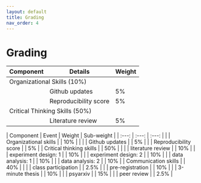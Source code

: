 ```yaml
---
layout: default
title: Grading
nav_order: 4
---
```


# Grading

<table>
    <thead>
        <tr>
            <th>Component</th>
            <th>Details</th>
            <th>Weight</th>
        </tr>
    </thead>
    <tbody>
        <tr><td colspan=3>Organizational Skills (10%)</td></tr>
        <tr><td></td><td>Github updates</td><td>5%</td></tr>
        <tr><td></td><td>Reproducibility score</td><td>5%</td></tr>
        <tr><td colspan=3>Critical Thinking Skills (50%)</td></tr>
        <tr><td></td><td>Literature review</td><td>5%</td></tr>
    </tbody>
</table>



| Component                 | Event                     | Weight                 | Sub-weight                 |
| :---:                     | :---:                     | :---:                  |                            |
| Organizational skills     |                           | 10%                    |                            | 
|                           | Github updates            |                        | 5%                         |
|                           | Reproducibility score     |                        | 5%                         |
| Critical thinking skills  |                           | 50%                    |                            |
|                           | literature review         |                        | 10%                        |
|                           | experiment design: 1      |                        | 10%                        |
|                           | experiment design: 2      |                        | 10%                        |
|                           | data analysis: 1          |                        | 10%                        |
|                           | data analysis: 2          |                        | 10%                        |
| Communication skills      |                           | 40%                    |                            |
|                           | class participation       |                        | 2.5%                       |
|                           | pre-registration          |                        | 10%                        |
|                           | 3-minute thesis           |                        | 10%                        |
|                           | psyarxiv                  |                        | 15%                        |
|                           | peer review               |                        | 2.5%                       |